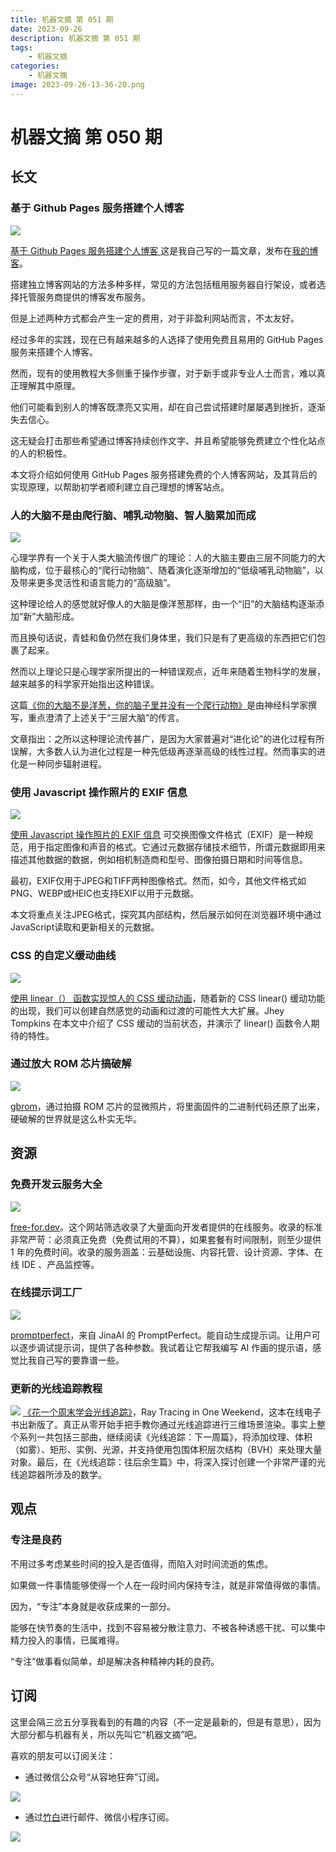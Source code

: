 ```yaml
---
title: 机器文摘 第 051 期
date: 2023-09-26
description: 机器文摘 第 051 期
tags: 
    - 机器文摘
categories:
    - 机器文摘
image: 2023-09-26-13-36-20.png
---
```

# 机器文摘 第 050 期

## 长文

### 基于 Github Pages 服务搭建个人博客
![](2023-09-26-13-34-26.png)

[基于 Github Pages 服务搭建个人博客 ](https://sbabybird.github.io/p/%E5%9F%BA%E4%BA%8E-github-pages-%E6%9C%8D%E5%8A%A1%E6%90%AD%E5%BB%BA%E4%B8%AA%E4%BA%BA%E5%8D%9A%E5%AE%A2/)
这是我自己写的一篇文章，发布在[我的博客](https://sbabybird.github.io)。

搭建独立博客网站的方法多种多样，常见的方法包括租用服务器自行架设，或者选择托管服务商提供的博客发布服务。

但是上述两种方式都会产生一定的费用，对于非盈利网站而言，不太友好。

经过多年的实践，现在已有越来越多的人选择了使用免费且易用的 GitHub Pages 服务来搭建个人博客。

然而，现有的使用教程大多侧重于操作步骤，对于新手或非专业人士而言，难以真正理解其中原理。

他们可能看到别人的博客既漂亮又实用，却在自己尝试搭建时屡屡遇到挫折，逐渐失去信心。

这无疑会打击那些希望通过博客持续创作文字、并且希望能够免费建立个性化站点的人的积极性。

本文将介绍如何使用 GitHub Pages 服务搭建免费的个人博客网站，及其背后的实现原理，以帮助初学者顺利建立自己理想的博客站点。

### 人的大脑不是由爬行脑、哺乳动物脑、智人脑累加而成
![](2023-09-26-13-35-36.png)

心理学界有一个关于人类大脑流传很广的理论：人的大脑主要由三层不同能力的大脑构成，位于最核心的“爬行动物脑”、随着演化逐渐增加的“低级哺乳动物脑”，以及带来更多灵活性和语言能力的“高级脑”。

这种理论给人的感觉就好像人的大脑是像洋葱那样，由一个“旧”的大脑结构逐渐添加“新”大脑形成。

而且换句话说，青蛙和鱼仍然在我们身体里，我们只是有了更高级的东西把它们包裹了起来。

然而以上理论只是心理学家所提出的一种错误观点，近年来随着生物科学的发展，越来越多的科学家开始指出这种错误。

这篇[《你的大脑不是洋葱，你的脑子里并没有一个爬行动物》](https://journals.sagepub.com/doi/10.1177/0963721420917687)是由神经科学家撰写，重点澄清了上述关于“三层大脑”的传言。

文章指出：之所以这种理论流传甚广，是因为大家普遍对“进化论”的进化过程有所误解，大多数人认为进化过程是一种先低级再逐渐高级的线性过程。然而事实的进化是一种同步辐射进程。

### 使用 Javascript 操作照片的 EXIF 信息
![](2023-09-26-13-35-59.png)

[使用 Javascript 操作照片的 EXIF 信息](https://getaround.tech/exif-data-manipulation-javascript/)
可交换图像文件格式（EXIF）是一种规范，用于指定图像和声音的格式。它通过元数据存储技术细节，所谓元数据即用来描述其他数据的数据，例如相机制造商和型号、图像拍摄日期和时间等信息。

最初，EXIF仅用于JPEG和TIFF两种图像格式。然而，如今，其他文件格式如PNG、WEBP或HEIC也支持EXIF以用于元数据。

本文将重点关注JPEG格式，探究其内部结构，然后展示如何在浏览器环境中通过JavaScript读取和更新相关的元数据。

### CSS 的自定义缓动曲线
![](2023-09-26-13-36-20.png)

[使用 linear（） 函数实现惊人的 CSS 缓动动画](https://www.smashingmagazine.com/2023/09/path-css-easing-linear-function/)，随着新的 CSS linear() 缓动功能的出现，我们可以创建自然感觉的动画和过渡的可能性大大扩展。Jhey Tompkins 在本文中介绍了 CSS 缓动的当前状态，并演示了 linear() 函数令人期待的特性。 ​​​

### 通过放大 ROM 芯片搞破解
![](2023-09-26-13-36-35.png)

[gbrom](https://github.com/travisgoodspeed/gbrom-tutorial)，通过拍摄 ROM 芯片的显微照片，将里面固件的二进制代码还原了出来，硬破解的世界就是这么朴实无华。

## 资源

### 免费开发云服务大全
![](2023-09-26-13-36-56.png)

[free-for.dev](https://free-for.dev/#/)。这个网站筛选收录了大量面向开发者提供的在线服务。收录的标准非常严苛：必须真正免费（免费试用的不算），如果套餐有时间限制，则至少提供 1 年的免费时间。收录的服务涵盖：云基础设施、内容托管、设计资源、字体、在线 IDE 、产品监控等。

### 在线提示词工厂
![](2023-09-26-13-37-13.png)

[promptperfect](https://promptperfect.jinaai.cn/a/NEW)，来自 JinaAI 的 PromptPerfect。能自动生成提示词。让用户可以逐步调试提示词，提供了各种参数。我试着让它帮我编写 AI 作画的提示语，感觉比我自己写的要靠谱一些。

### 更新的光线追踪教程
![](2023-09-26-13-37-26.png)
[《花一个周末学会光线追踪》](raytracing.github.io)，Ray Tracing in One Weekend，这本在线电子书出新版了。真正从零开始手把手教你通过光线追踪进行三维场景渲染。 ​​​事实上整个系列一共包括三部曲，继续阅读《光线追踪：下一周篇》，将添加纹理、体积（如雾）、矩形、实例、光源，并支持使用包围体积层次结构（BVH）来处理大量对象。最后，在《光线追踪：往后余生篇》中，将深入探讨创建一个非常严谨的光线追踪器所涉及的数学。

## 观点
### 专注是良药
不用过多考虑某些时间的投入是否值得，而陷入对时间流逝的焦虑。

如果做一件事情能够使得一个人在一段时间内保持专注，就是非常值得做的事情。

因为，“专注”本身就是收获成果的一部分。

能够在快节奏的生活中，找到不容易被分散注意力、不被各种诱惑干扰、可以集中精力投入的事情，已属难得。

“专注”做事看似简单，却是解决各种精神内耗的良药。

## 订阅
这里会隔三岔五分享我看到的有趣的内容（不一定是最新的，但是有意思），因为大部分都与机器有关，所以先叫它“机器文摘”吧。

喜欢的朋友可以订阅关注：

- 通过微信公众号“从容地狂奔”订阅。

![](../weixin.jpg)

- 通过[竹白](https://zhubai.love/)进行邮件、微信小程序订阅。

![](../zhubai.jpg)